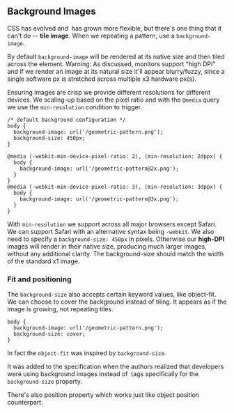 ## Background Images

CSS has evolved and <img> has grown more flexible, but there's one thing that it can't do -- **tile image**. When we repeating a pattern, use a `background-image`.

By default `background-image` will be rendered at its native size and then tiled across the element.
Warning: As discussed, monitors support "high DPI" and if we render an image at its natural size it'll appear blurry/fuzzy, since a single software px is stretched across multiple x3 hardware px(s).

Ensuring images are crisp we provide different resolutions for different devices. We scaling-up based on the pixel ratio and with the `@media` query we use the `min-resolution` condition to trigger.

```
/* default background configuration */
body {
  background-image: url('/geometric-pattern.png');
  background-size: 450px;
}

@media (-webkit-min-device-pixel-ratio: 2), (min-resolution: 2dppx) {
  body {
    background-image: url('/geometric-pattern@2x.png');
  }
}
@media (-webkit-min-device-pixel-ratio: 3), (min-resolution: 3dppx) {
  body {
    background-image: url('/geometric-pattern@3x.png');
  }
}
```

With `min-resolution` we support across all major browsers except Safari. We can support Safari with an alternative syntax being `-webkit`. We also need to specify a `background-size: 450px` in pixels. Otherwise our **high-DPI** images will render in their native size, producing much larger images, without any additional clarity. The background-size should match the width of the standard x1 image.

### Fit and positioning

The `background-size` also accepts certain keyword values, like object-fit. We can choose to cover the background instead of tiling. It appears as if the image is growing, not repeating tiles.

```
body {
  background-image: url('/geometric-pattern.png');
  background-size: cover;
}
```

In fact the `object-fit` was inspired by `background-size`.

It was added to the specification when the authors realized that developers were using background images instead of <img> tags specifically for the `background-size` property.

There's also position property which works just like object position counterpart.
